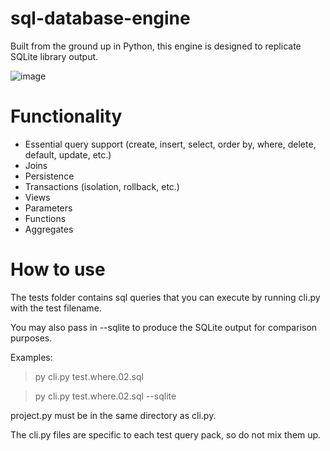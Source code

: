 # sql-database-engine
Built from the ground up in Python, this engine is designed to replicate SQLite library output.

![image](https://github.com/ant-cap/sql-database-engine/assets/61441638/77421487-50d8-4388-97ed-8e6cf9c50873)


# Functionality
- Essential query support (create, insert, select, order by, where, delete, default, update, etc.)
- Joins
- Persistence
- Transactions (isolation, rollback, etc.)
- Views
- Parameters
- Functions
- Aggregates

# How to use
The tests folder contains sql queries that you can execute by running cli.py with the test filename.

You may also pass in --sqlite to produce the SQLite output for comparison purposes.

Examples:

> py cli.py test.where.02.sql

> py cli.py test.where.02.sql --sqlite


project.py must be in the same directory as cli.py.

The cli.py files are specific to each test query pack, so do not mix them up.
